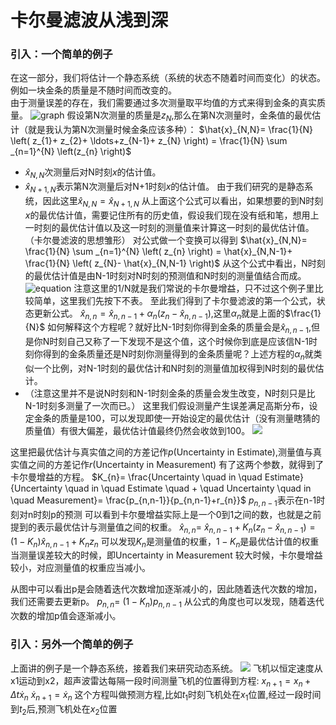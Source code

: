 # 卡尔曼滤波从浅到深

### 引入：一个简单的例子
在这一部分，我们将估计一个静态系统（系统的状态不随着时间而变化）的状态。例如一块金条的质量是不随时间而改变的。  
由于测量误差的存在，我们需要通过多次测量取平均值的方式来得到金条的真实质量。
![graph](../Image/ex1_MeasurementsVsTrueVal.png)
假设第N次测量的质量是$z_N$,那么在第N次测量时，金条值的最优估计（就是我认为第N次测量时候金条应该多种）：
$\hat{x}_{N,N}= \frac{1}{N} \left( z_{1}+ z_{2}+ \ldots+z_{N-1}+ z_{N} \right) = \frac{1}{N} \sum _{n=1}^{N} \left(z_{n} \right)$
- $\hat{x}_{N,N}$次测量后对N时刻$x$的估计值。
- $\hat{x}_{N+1,N}$表示第N次测量后对N+1时刻$x$的估计值。
由于我们研究的是静态系统，因此这里$\hat{x}_{N,N}= \hat{x}_{N+1,N}$
从上面这个公式可以看出，如果想要的到N时刻$x$的最优估计值，需要记住所有的历史值，假设我们现在没有纸和笔，想用上一时刻的最优估计值以及这一时刻的测量值来计算这一时刻的最优估计值。（卡尔曼滤波的思想雏形）
对公式做一个变换可以得到
$\hat{x}_{N,N}= \frac{1}{N} \sum _{n=1}^{N} \left( z_{n} \right) = \hat{x}_{N,N-1}+ \frac{1}{N} \left( z_{N}- \hat{x}_{N,N-1} \right)$
从这个公式中看出，N时刻的最优估计值是由N-1时刻对N时刻的预测值和N时刻的测量值结合而成。
![equation](../Image/ex1_stateUpdate.png)
注意这里的1/N就是我们常说的卡尔曼增益，只不过这个例子里比较简单，这里我们先按下不表。
至此我们得到了卡尔曼滤波的第一个公式，状态更新公式。
$\hat{x}_{n,n}= \hat{x}_{n,n-1}+  \alpha _{n} \left( z_{n}-\hat{x}_{n,n-1} \right)$,这里$\alpha_{n}$就是上面的$\frac{1}{N}$
如何解释这个方程呢？就好比N-1时刻你得到金条的质量会是$\hat{x}_{n,n-1}$,但是你N时刻自己又称了一下发现不是这个值，这个时候你到底是应该信N-1时刻你得到的金条质量还是N时刻你测量得到的金条质量呢？上述方程的$\alpha _{n}$就类似一个比例，对N-1时刻的最优估计和N时刻的测量值加权得到N时刻的最优估计。
- （注意这里并不是说N时刻和N-1时刻金条的质量会发生改变，N时刻只是比N-1时刻多测量了一次而已。）
这里我们假设测量产生误差满足高斯分布，设定金条的质量是100，可以发现即使一开始设定的最优估计（没有测量瞎猜的质量值）有很大偏差，最优估计值最终仍然会收敛到100。
![](../Image/Gold.png)

这里把最优估计与真实值之间的方差记作$p$(Uncertainty in Estimate),测量值与真实值之间的方差记作$r$(Uncertainty in Measurement)
有了这两个参数，就得到了卡尔曼增益的方程。
$K_{n}= \frac{Uncertainty \quad in \quad Estimate}{Uncertainty \quad in \quad Estimate \quad + \quad Uncertainty \quad in \quad Measurement}= \frac{p_{n,n-1}}{p_{n,n-1}+r_{n}}$
$p_{n,n-1}$表示在n-1时刻对n时刻p的预测
可以看到卡尔曼增益实际上是一个0到1之间的数，也就是之前提到的表示最优估计与测量值之间的权重。
$\hat{x}_{n,n}=~ \hat{x}_{n,n-1}+ K_{n} \left( z_{n}- \hat{x}_{n,n-1} \right) = \left( 1-K_{n} \right) \hat{x}_{n,n-1}+ K_{n}z_{n}$
可以发现$K_n$是测量值的权重，$1-K_n$是最优估计值的权重
当测量误差较大的时候，即Uncertainty in Measurement 较大时候，卡尔曼增益较小，对应测量值的权重应当减小。

从图中可以看出p是会随着迭代次数增加逐渐减小的，因此随着迭代次数的增加，我们还需要去更新p。
$p_{n,n}=~  \left( 1-K_{n} \right) p_{n,n-1}$
从公式的角度也可以发现，随着迭代次数的增加p值会逐渐减小。

### 引入：另外一个简单的例子
上面讲的例子是一个静态系统，接着我们来研究动态系统。
![](https://www.kalmanfilter.net/img/AlphaBeta/ex2_oneD_radar.png)
飞机以恒定速度从x1运动到x2，超声波雷达每隔一段时间测量飞机的位置得到方程:
$x_{n+1}= x_{n}+  \Delta t\dot{x}_{n}$
$\dot{x}_{n+1}= \dot{x}_{n}$
这个方程叫做预测方程,比如$t_1$时刻飞机处在$x_1$位置,经过一段时间到$t_2$后,预测飞机处在$x_2$位置
